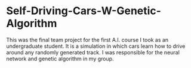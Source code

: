 # Self-Driving-Cars-W-Genetic-Algorithm
This was the final team project for the first A.I. course I took as an undergraduate student. It is a simulation in which cars learn how to drive around any randomly generated track. I was responsible for the neural network and genetic algorithm in my group.
